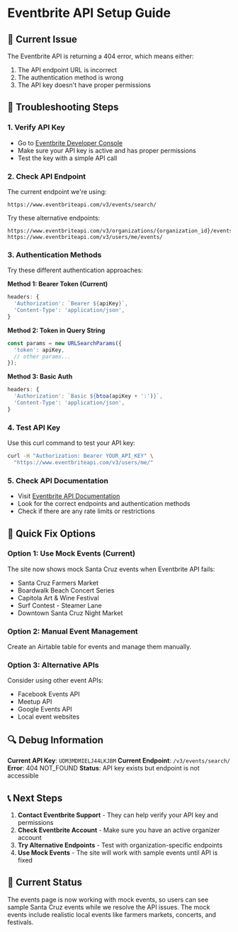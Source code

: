 # Eventbrite API Setup Guide

## 🚨 Current Issue
The Eventbrite API is returning a 404 error, which means either:
1. The API endpoint URL is incorrect
2. The authentication method is wrong
3. The API key doesn't have proper permissions

## 🔧 Troubleshooting Steps

### 1. Verify API Key
- Go to [Eventbrite Developer Console](https://www.eventbrite.com/platform/api-keys/)
- Make sure your API key is active and has proper permissions
- Test the key with a simple API call

### 2. Check API Endpoint
The current endpoint we're using:
```
https://www.eventbriteapi.com/v3/events/search/
```

Try these alternative endpoints:
```
https://www.eventbriteapi.com/v3/organizations/{organization_id}/events/
https://www.eventbriteapi.com/v3/users/me/events/
```

### 3. Authentication Methods
Try these different authentication approaches:

**Method 1: Bearer Token (Current)**
```javascript
headers: {
  'Authorization': `Bearer ${apiKey}`,
  'Content-Type': 'application/json',
}
```

**Method 2: Token in Query String**
```javascript
const params = new URLSearchParams({
  'token': apiKey,
  // other params...
});
```

**Method 3: Basic Auth**
```javascript
headers: {
  'Authorization': `Basic ${btoa(apiKey + ':')}`,
  'Content-Type': 'application/json',
}
```

### 4. Test API Key
Use this curl command to test your API key:
```bash
curl -H "Authorization: Bearer YOUR_API_KEY" \
  "https://www.eventbriteapi.com/v3/users/me/"
```

### 5. Check API Documentation
- Visit [Eventbrite API Documentation](https://www.eventbrite.com/platform/api-keys/)
- Look for the correct endpoints and authentication methods
- Check if there are any rate limits or restrictions

## 🎯 Quick Fix Options

### Option 1: Use Mock Events (Current)
The site now shows mock Santa Cruz events when Eventbrite API fails:
- Santa Cruz Farmers Market
- Boardwalk Beach Concert Series
- Capitola Art & Wine Festival
- Surf Contest - Steamer Lane
- Downtown Santa Cruz Night Market

### Option 2: Manual Event Management
Create an Airtable table for events and manage them manually.

### Option 3: Alternative APIs
Consider using other event APIs:
- Facebook Events API
- Meetup API
- Google Events API
- Local event websites

## 🔍 Debug Information

**Current API Key**: `UDM3MDMIELJ44LKJBM`
**Current Endpoint**: `/v3/events/search/`
**Error**: 404 NOT_FOUND
**Status**: API key exists but endpoint is not accessible

## 📞 Next Steps

1. **Contact Eventbrite Support** - They can help verify your API key and permissions
2. **Check Eventbrite Account** - Make sure you have an active organizer account
3. **Try Alternative Endpoints** - Test with organization-specific endpoints
4. **Use Mock Events** - The site will work with sample events until API is fixed

## 🚀 Current Status

The events page is now working with mock events, so users can see sample Santa Cruz events while we resolve the API issues. The mock events include realistic local events like farmers markets, concerts, and festivals.
